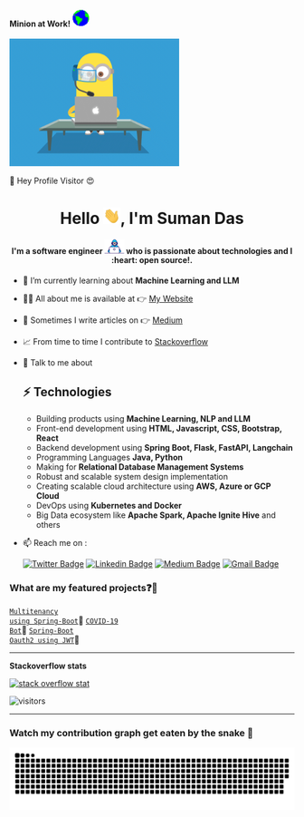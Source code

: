 #### Minion at Work!&nbsp;<img src="https://github.com/sumanentc/sumanentc/blob/master/assets/Earth.gif" width="30">

<img src="https://github.com/sumanentc/sumanentc/blob/master/assets/minion.gif" width="300">

:rainbow: Hey Profile Visitor 😍

<h1 align="center">Hello <img src="https://github.com/sumanentc/sumanentc/blob/master/assets/Hi.gif" width="30">, I'm Suman Das</h1>
<h4 align="center">I'm a software engineer <img src="https://github.com/sumanentc/sumanentc/blob/master/assets/Developer.gif" width="35">‍ who is passionate about technologies and I :heart: open source!.</h4>

- 📖 I’m currently learning about **Machine Learning and LLM**
- 👨‍💻 All about me is available at 👉 [My Website](https://sumanentc.github.io/)
- 📝 Sometimes I write articles on 👉 [Medium](https://dassum.medium.com/)
- 📈 From time to time I contribute to [Stackoverflow](https://stackoverflow.com/users/6805190/dassum?tab=profile)
- 💬 Talk to me about
  ## ⚡ Technologies
    - Building products using **Machine Learning, NLP and LLM**
    - Front-end development using **HTML, Javascript, CSS, Bootstrap, React**
    - Backend development using **Spring Boot, Flask, FastAPI, Langchain**
    - Programming Languages **Java, Python**
    - Making for **Relational Database Management Systems**
    - Robust and scalable system design implementation
    - Creating scalable cloud architecture using **AWS, Azure or GCP Cloud**
    - DevOps using **Kubernetes and Docker**
    - Big Data ecosystem like **Apache Spark, Apache Ignite Hive** and others

- 📫 Reach me on :

  [![Twitter Badge](https://img.shields.io/badge/-@dassum_-1ca0f1?style=flat-square&labelColor=1ca0f1&logo=twitter&logoColor=white&link=https://twitter.com/techie_das)](https://twitter.com/dassum_)
  [![Linkedin Badge](https://img.shields.io/badge/-dassum-blue?style=flat-square&logo=Linkedin&logoColor=white&link=https://www.linkedin.com/in/dassum/)](https://www.linkedin.com/in/dassum/)
  [![Medium Badge](https://img.shields.io/badge/-@SumanDas-03a57a?style=flat-square&labelColor=000000&logo=Medium&link=https://dassum.medium.com/)](https://medium.com/@dassum)
  [![Gmail Badge](https://img.shields.io/badge/-sumanentc@gmail.com-c14438?style=flat-square&logo=Gmail&logoColor=white&link=mailto:sumanentc@gmail.com)](mailto:sumanentc@gmail.com)

### What are my featured projects:question::rocket:

<code>[Multitenancy using Spring-Boot](https://github.com/sumanentc/multitenant)</code>:office:
<code>[COVID-19 Bot](https://github.com/sumanentc/COVID-19-bot)</code>:robot:
<code>[Spring-Boot Oauth2 using JWT](https://github.com/sumanentc/springboot-oauth-jwt)</code>:guard:

--------------------------------------------------------------------------------------------------------------------------------------------------------------------

<strong>Stackoverflow stats</strong>

<a href="https://github.com/sumanentc/so-stats"><img height="200" src="https://so-stats-kurt-liao.vercel.app/api?user=6805190&theme=swift" alt="stack overflow stat"></a>


![visitors](https://visitor-badge.glitch.me/badge?page_id=sumanentc)

--------------------------------------------------------------------------------------------------------------------------------------------------------------------

### Watch my contribution graph get eaten by the snake 🐍

<!-- platane/snk works, it just puts it on a new branch -->
![sumanentc snake gif](https://github.com/sumanentc/sumanentc/blob/output/github-contribution-grid-snake.svg)
